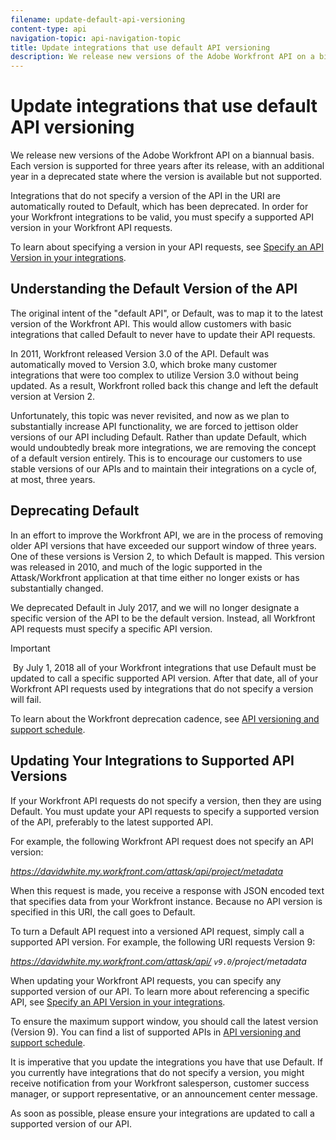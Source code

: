 ```yaml
---
filename: update-default-api-versioning
content-type: api
navigation-topic: api-navigation-topic
title: Update integrations that use default API versioning
description: We release new versions of the Adobe Workfront API on a biannual basis. Each version is supported for three years after its release, with an additional year in a deprecated state where the version is available but not supported.
---
```


# Update integrations that use default API versioning

We release new versions of the Adobe Workfront API on a biannual basis. Each version is supported for three years after its release, with an additional year in a deprecated state where the version is available but not supported.

Integrations that do not specify a version of the API in the URI are automatically routed to Default, which has been deprecated. In order for your Workfront integrations to be valid, you must specify a supported API version in your Workfront API requests.

To learn about specifying a version in your API requests, see [Specify an API Version in your integrations](../../wf-api/api/specify-api-version-integrations.md).

## Understanding the Default Version of the API

The original intent of the "default API", or Default, was to map it to the latest version of the Workfront API. This would allow customers with basic integrations that called Default to never have to update their API requests.&nbsp;

In 2011, Workfront released Version 3.0 of the API. Default was automatically moved to Version 3.0, which broke many customer integrations that were too complex to utilize Version 3.0 without being updated. As a result, Workfront rolled back this change and left the default version at Version 2.

Unfortunately, this topic was never revisited, and now as we plan to substantially increase API functionality, we are forced to jettison older versions of our API including Default. Rather than update Default, which would undoubtedly break more integrations, we are removing the concept of a default version entirely. This is to encourage our customers to use stable versions of our APIs and to maintain their integrations on a cycle of, at most, three years.&nbsp;&nbsp;

## Deprecating Default

In an effort to improve the Workfront API, we are in the process of removing older API versions that have exceeded our support window of three years. One of these versions is Version 2, to which Default is mapped. This version was released in 2010, and much of the logic supported in the Attask/Workfront application at that time either no longer exists or has substantially changed.

We deprecated Default in July 2017, and we will no longer designate a specific version of the API to be the default version. Instead, all Workfront API requests must specify a specific API version.

>[!IMPORTANT]
>
>&nbsp;By July 1, 2018 all of your Workfront integrations that use Default must be updated to call a specific supported API version. After that date, all of your Workfront API requests used by integrations that do not specify a version will fail.

To learn about the Workfront deprecation cadence, see [API versioning and support schedule](../../wf-api/api/api-version-support-schedule.md).

## Updating Your Integrations to Supported API Versions

If your Workfront API requests do not specify a version, then they are using Default. You must update your API requests to specify a supported version of the API, preferably to the latest supported API.

For example, the following Workfront API request does not specify an API version:

*https://davidwhite.my.workfront.com/attask/api/project/metadata*

When this request is made, you receive a response with JSON encoded text that specifies data from your Workfront instance.&nbsp;Because no API version is specified in this&nbsp;URI, the call goes to Default.&nbsp;

To turn a Default API request into a versioned API request, simply call a supported API version. For example, the following URI requests Version 9:

*https://davidwhite.my.workfront.com/attask/api/ `v9.0`/project/metadata*

When updating your Workfront API requests, you can specify any supported version of our API. To learn more about referencing a specific API, see [Specify an API Version in your integrations](../../wf-api/api/specify-api-version-integrations.md).

To ensure the maximum support window, you should call the latest version (Version 9). You can find a list of supported APIs in [API versioning and support schedule](../../wf-api/api/api-version-support-schedule.md).

It is imperative that you update the integrations you have that use Default. If you currently have integrations that do not specify a version, you might receive notification from your Workfront salesperson, customer success manager, or support representative, or an announcement center message.

As soon as possible, please ensure your integrations are updated to call a supported version of our API.&nbsp;
